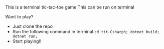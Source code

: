 This is a terminal tic-tac-toe game
This can be run on terminal

Want to play?
  - Just clone the repo
  - Run the following command in terminal  ```cd ttt-Csharph; dotnet build; dotnet run; ```
  - Start playing!!
